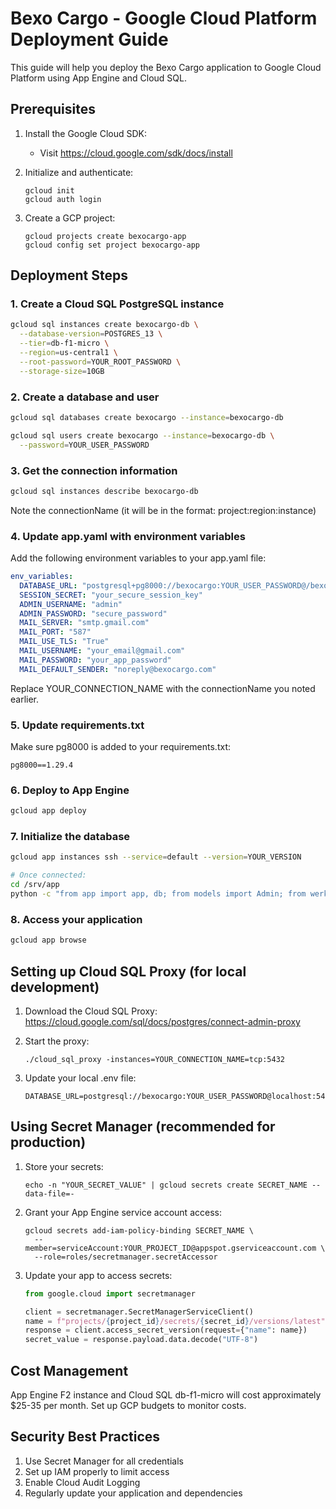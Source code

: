 # Bexo Cargo - Google Cloud Platform Deployment Guide

This guide will help you deploy the Bexo Cargo application to Google Cloud Platform using App Engine and Cloud SQL.

## Prerequisites

1. Install the Google Cloud SDK:
   - Visit https://cloud.google.com/sdk/docs/install

2. Initialize and authenticate:
   ```
   gcloud init
   gcloud auth login
   ```

3. Create a GCP project:
   ```
   gcloud projects create bexocargo-app
   gcloud config set project bexocargo-app
   ```

## Deployment Steps

### 1. Create a Cloud SQL PostgreSQL instance

```bash
gcloud sql instances create bexocargo-db \
  --database-version=POSTGRES_13 \
  --tier=db-f1-micro \
  --region=us-central1 \
  --root-password=YOUR_ROOT_PASSWORD \
  --storage-size=10GB
```

### 2. Create a database and user

```bash
gcloud sql databases create bexocargo --instance=bexocargo-db

gcloud sql users create bexocargo --instance=bexocargo-db \
  --password=YOUR_USER_PASSWORD
```

### 3. Get the connection information

```bash
gcloud sql instances describe bexocargo-db
```

Note the connectionName (it will be in the format: project:region:instance)

### 4. Update app.yaml with environment variables

Add the following environment variables to your app.yaml file:

```yaml
env_variables:
  DATABASE_URL: "postgresql+pg8000://bexocargo:YOUR_USER_PASSWORD@/bexocargo?unix_sock=/cloudsql/YOUR_CONNECTION_NAME/.s.PGSQL.5432"
  SESSION_SECRET: "your_secure_session_key"
  ADMIN_USERNAME: "admin"
  ADMIN_PASSWORD: "secure_password"
  MAIL_SERVER: "smtp.gmail.com"
  MAIL_PORT: "587"
  MAIL_USE_TLS: "True"
  MAIL_USERNAME: "your_email@gmail.com"
  MAIL_PASSWORD: "your_app_password"
  MAIL_DEFAULT_SENDER: "noreply@bexocargo.com"
```

Replace YOUR_CONNECTION_NAME with the connectionName you noted earlier.

### 5. Update requirements.txt

Make sure pg8000 is added to your requirements.txt:

```
pg8000==1.29.4
```

### 6. Deploy to App Engine

```bash
gcloud app deploy
```

### 7. Initialize the database

```bash
gcloud app instances ssh --service=default --version=YOUR_VERSION

# Once connected:
cd /srv/app
python -c "from app import app, db; from models import Admin; from werkzeug.security import generate_password_hash; with app.app_context(): db.create_all(); admin = Admin.query.filter_by(username='admin').first(); if not admin: admin = Admin(username='admin', password_hash=generate_password_hash('admin123')); db.session.add(admin); db.session.commit();"
```

### 8. Access your application

```bash
gcloud app browse
```

## Setting up Cloud SQL Proxy (for local development)

1. Download the Cloud SQL Proxy:
   https://cloud.google.com/sql/docs/postgres/connect-admin-proxy

2. Start the proxy:
   ```
   ./cloud_sql_proxy -instances=YOUR_CONNECTION_NAME=tcp:5432
   ```

3. Update your local .env file:
   ```
   DATABASE_URL=postgresql://bexocargo:YOUR_USER_PASSWORD@localhost:5432/bexocargo
   ```

## Using Secret Manager (recommended for production)

1. Store your secrets:
   ```
   echo -n "YOUR_SECRET_VALUE" | gcloud secrets create SECRET_NAME --data-file=-
   ```

2. Grant your App Engine service account access:
   ```
   gcloud secrets add-iam-policy-binding SECRET_NAME \
     --member=serviceAccount:YOUR_PROJECT_ID@appspot.gserviceaccount.com \
     --role=roles/secretmanager.secretAccessor
   ```

3. Update your app to access secrets:
   ```python
   from google.cloud import secretmanager

   client = secretmanager.SecretManagerServiceClient()
   name = f"projects/{project_id}/secrets/{secret_id}/versions/latest"
   response = client.access_secret_version(request={"name": name})
   secret_value = response.payload.data.decode("UTF-8")
   ```

## Cost Management

App Engine F2 instance and Cloud SQL db-f1-micro will cost approximately $25-35 per month. Set up GCP budgets to monitor costs.

## Security Best Practices

1. Use Secret Manager for all credentials
2. Set up IAM properly to limit access
3. Enable Cloud Audit Logging
4. Regularly update your application and dependencies
